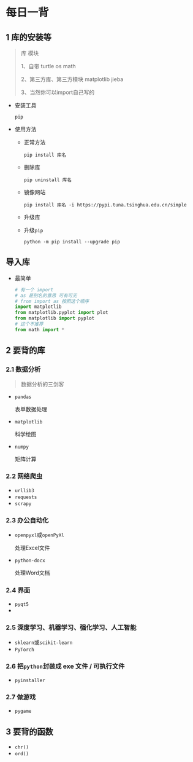 # 每日一背

## 1 库的安装等

> 库 模块
>
> 1、自带 turtle os math
>
> 2、第三方库、第三方模块 matplotlib jieba
>
> 3、当然你可以import自己写的

- 安装工具

  ```pip```

- 使用方法

  - 正常方法

    ```pip install 库名```

  - 删除库

    ```pip uninstall 库名```

  - 镜像网站

    ```pip install 库名 -i https://pypi.tuna.tsinghua.edu.cn/simple```

  - 升级库

    
  
  - 升级```pip```
  
    ```python -m pip install --upgrade pip```

## 导入库

- 最简单

  ```python
  # 有一个 import
  # as 是别名的意思 可有可无
  # from import as 按照这个顺序
  import matplotlib
  from matplotlib.pyplot import plot
  from matplotlib import pyplot
  # 这个不推荐
  from math import *
  ```

## 2 要背的库

### 2.1 数据分析

> 数据分析的三剑客

- ```pandas```

  表单数据处理

- ```matplotlib```

  科学绘图

- ```numpy```

  矩阵计算

### 2.2 网络爬虫

- ```urllib3```
- ```requests```
- ```scrapy```

### 2.3 办公自动化

- ```openpyxl```或```openPyXl```

  处理Excel文件

- ```python-docx```

  处理Word文档

### 2.4 界面

- ```pyqt5```
- 



### 2.5 深度学习、机器学习、强化学习、人工智能

- ```sklearn```或```scikit-learn```
- ```PyTorch```

### 2.6 把```python```封装成 exe 文件 / 可执行文件

- ```pyinstaller```



### 2.7 做游戏

- ```pygame```





## 3 要背的函数

- ```chr()```
- ```ord()```